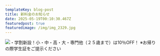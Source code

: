 ```yaml
---
templateKey: blog-post
title: 新料金のお知らせ
date: 2025-05-19T00:10:30.467Z
featuredpost: true
featuredimage: /img/img_2329.jpg
---
```

![・学割新設！小・中・高・大・専門他（２５歳まで）は10％OFF！ ※お帰りの際学生証をご提示ください](/img/img_2329.jpg)